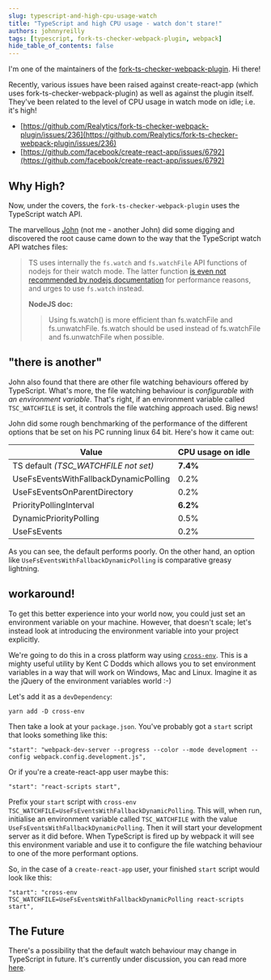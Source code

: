 ```yaml
---
slug: typescript-and-high-cpu-usage-watch
title: "TypeScript and high CPU usage - watch don't stare!"
authors: johnnyreilly
tags: [typescript, fork-ts-checker-webpack-plugin, webpack]
hide_table_of_contents: false
---
```


I'm one of the maintainers of the [fork-ts-checker-webpack-plugin](https://github.com/Realytics/fork-ts-checker-webpack-plugin). Hi there!

<!--truncate-->

Recently, various issues have been raised against create-react-app (which uses fork-ts-checker-webpack-plugin) as well as against the plugin itself. They've been related to the level of CPU usage in watch mode on idle; i.e. it's high!

- [https://github.com/Realytics/fork-ts-checker-webpack-plugin/issues/236](https://github.com/Realytics/fork-ts-checker-webpack-plugin/issues/236)
- [https://github.com/facebook/create-react-app/issues/6792](https://github.com/facebook/create-react-app/issues/6792)

## Why High?

Now, under the covers, the `fork-ts-checker-webpack-plugin` uses the TypeScript watch API.

The marvellous [John](https://github.com/NeKJ) (not me - another John) did some digging and discovered the root cause came down to the way that the TypeScript watch API watches files:

> TS uses internally the `fs.watch` and `fs.watchFile` API functions of nodejs for their watch mode. The latter function [is even not recommended by nodejs documentation](https://nodejs.org/api/fs.html#fs_fs_watchfile_filename_options_listener) for performance reasons, and urges to use `fs.watch` instead.
>
> **NodeJS doc:**
>
> > Using fs.watch() is more efficient than fs.watchFile and fs.unwatchFile. fs.watch should be used instead of fs.watchFile and fs.unwatchFile when possible.

## "there is another"

John also found that there are other file watching behaviours offered by TypeScript. What's more, the file watching behaviour is _configurable with an environment variable_. That's right, if an environment variable called `TSC_WATCHFILE` is set, it controls the file watching approach used. Big news!

John did some rough benchmarking of the performance of the different options that be set on his PC running linux 64 bit. Here's how it came out:

| Value                                 | CPU usage on idle |
| ------------------------------------- | ----------------- |
| TS default _(TSC_WATCHFILE not set)_  | **7\.4%**         |
| UseFsEventsWithFallbackDynamicPolling | 0\.2%             |
| UseFsEventsOnParentDirectory          | 0\.2%             |
| PriorityPollingInterval               | **6\.2%**         |
| DynamicPriorityPolling                | 0\.5%             |
| UseFsEvents                           | 0\.2%             |

As you can see, the default performs poorly. On the other hand, an option like `UseFsEventsWithFallbackDynamicPolling` is comparative greasy lightning.

## workaround!

To get this better experience into your world now, you could just set an environment variable on your machine. However, that doesn't scale; let's instead look at introducing the environment variable into your project explicitly.

We're going to do this in a cross platform way using [`cross-env`](https://github.com/kentcdodds/cross-env). This is a mighty useful utility by Kent C Dodds which allows you to set environment variables in a way that will work on Windows, Mac and Linux. Imagine it as the jQuery of the environment variables world :-)

Let's add it as a `devDependency`:

```
yarn add -D cross-env
```

Then take a look at your `package.json`. You've probably got a `start` script that looks something like this:

```
"start": "webpack-dev-server --progress --color --mode development --config webpack.config.development.js",
```

Or if you're a create-react-app user maybe this:

```
"start": "react-scripts start",
```

Prefix your `start` script with `cross-env TSC_WATCHFILE=UseFsEventsWithFallbackDynamicPolling`. This will, when run, initialise an environment variable called `TSC_WATCHFILE` with the value `UseFsEventsWithFallbackDynamicPolling`. Then it will start your development server as it did before. When TypeScript is fired up by webpack it will see this environment variable and use it to configure the file watching behaviour to one of the more performant options.

So, in the case of a `create-react-app` user, your finished `start` script would look like this:

```
"start": "cross-env TSC_WATCHFILE=UseFsEventsWithFallbackDynamicPolling react-scripts start",
```

## The Future

There's a possibility that the default watch behaviour may change in TypeScript in future. It's currently under discussion, you can read more [here](https://github.com/microsoft/TypeScript/issues/31048).

